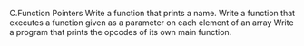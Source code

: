 C.Function Pointers
Write a function that prints a name.
Write a function that executes a function given as a parameter on each element of an array
Write a program that prints the opcodes of its own main function.
